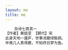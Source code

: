 ```yaml
---
layout: me
title: me
---
```


```python
    杂诗七首其一
【作者】黄庭坚 【朝代】宋
此身天地一蘧庐，世事消磨绿鬓疏。
毕竟几人真得鹿，不知终日梦为鱼。
```
